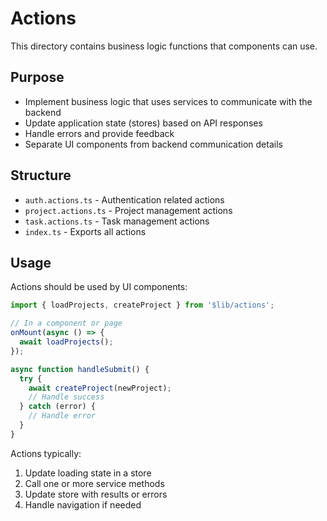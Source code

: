 # Actions

This directory contains business logic functions that components can use.

## Purpose

- Implement business logic that uses services to communicate with the backend
- Update application state (stores) based on API responses
- Handle errors and provide feedback
- Separate UI components from backend communication details

## Structure

- `auth.actions.ts` - Authentication related actions
- `project.actions.ts` - Project management actions
- `task.actions.ts` - Task management actions
- `index.ts` - Exports all actions

## Usage

Actions should be used by UI components:

```typescript
import { loadProjects, createProject } from '$lib/actions';

// In a component or page
onMount(async () => {
  await loadProjects();
});

async function handleSubmit() {
  try {
    await createProject(newProject);
    // Handle success
  } catch (error) {
    // Handle error
  }
}
```

Actions typically:
1. Update loading state in a store
2. Call one or more service methods
3. Update store with results or errors
4. Handle navigation if needed
